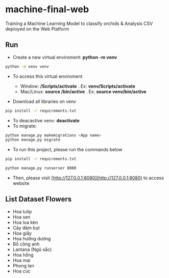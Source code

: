 # machine-final-web

 Training a Machine Learning Model to classify orchids & Analysis CSV deployed on the Web Platform

## Run

- Create a new virtual enviroment: **python -m venv <Virtual Env Name>**
  
```bash
python -m venv venv
```

- To access this virtual enviroment
  - Window: **<Virtual Env Name>/Scripts/activate** . Ex: **venv/Scripts/activate**
  - Mac/Linux: **source <Virtual Env Name>/bin/active** . Ex: **source venv/bin/active**

- Download all libraries on venv
  
```bash
pip install -r requirements.txt
```

- To deacactive venv: **deactivate**
- To migrate:

```bash
python manage.py makemigrations <App name>
python manage.py migrate
```

- To run this project, please run the commands below

```bash
pip install -r requirements.txt

python manage.py runserver 8080
```

- Then, please visit [http://127.0.0.1:8080](http://127.0.0.1:8080) to access website

## List Dataset Flowers

- Hoa tulip
- Hoa sen
- Hoa loa kèn
- Cây dâm bụt
- Hoa giấy
- Hoa hướng dương
- Bồ công anh
- Lantana (Ngũ sắc)
- Hoa hồng
- Hoa mai
- Phong lan
- Hoa cúc
